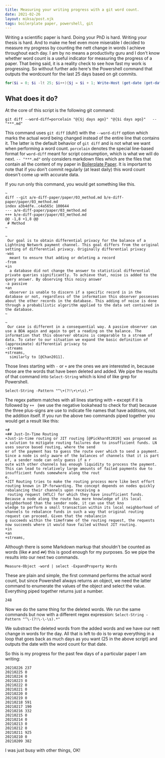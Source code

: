 ```yaml
---
title: Measuring your writing progress with a git word count.
date: 2021-02-26
layout: miksa/post.njk
tags: boilerplate paper, powershell, git
---
```


Writing a scientific paper is hard. Doing your PhD is hard. Writing your thesis is hard. And to make me feel even more miserable I decided to measure my progress by counting the nett change in words I achieve throughout each day.
I am by no means a productivity guru and I don't know whether word count is a useful indicator for measuring the progress of a paper. That being said, it is a reality check to see how fast my  work is progressing.
So without further ado here's the Powershell command that outputs the wordcount for the last 25 days based on git commits.

```powershell
for($i = 0; $i -lt 25; $i++){$j = $i + 1; Write-Host (get-date (get-date).addDays(-$i) -UFormat "%Y%m%d") ((git diff --word-diff=porcelain "@{$j days ago}" "@{$i days ago}"   -- "***.md"| Select-String -Pattern "^\+.*" | Measure-Object -word | select -ExpandProperty Words) - (git diff --word-diff=porcelain "@{$j days ago}" "@{$i days ago}"  -- "***.md"| Select-String -Pattern "^-.*" | Measure-Object -word | select -ExpandProperty Words)) }
```
<!-- more -->
## What does it do?

At the core of this script is the following git command:

```
git diff --word-diff=porcelain "@{$j days ago}" "@{$i days ago}"   -- "***.md"
```

This command uses `git diff` (duh!) with the `--word-diff` option which marks the actual word being changed instead of the entire line that contains it. The latter is the default behavior of `git diff` and is not what we want when performing a word count. `porcelain` denotes the special line-based format for `word-diff` meant for script consumption, which is what we will do next. `-- "***.md"` only considers markdown files which are the files that contain all the content of my paper in [Boilerplate Paper](https://github.com/neumannjs/boilerplate-paper). It is important to note that if you don't commit regularly (at least daily) this word count doesn't come up with accurate data.

If you run only this command, you would get something like this.

```
~
diff --git a/e-diff-paper/paper/03_method.md b/e-diff-paper/paper/03_method.md
index a3b4dfe..c4a565c 100644
--- a/e-diff-paper/paper/03_method.md
+++ b/e-diff-paper/paper/03_method.md
@@ -1,8 +1,8 @@
 # Method
~

~
 Our goal is to obtain differential privacy for the balance of a Lightning Network payment channel. This goal differs from the original setting of differential privacy. Originally differential privacy
-was
  meant to ensure that adding or deleting a record
-from
+in
  a database did not change the answer to statistical differential private queries significantly. To achieve that, noise is added to the query answer. By observing this noisy answer 
-a passive
+an
  observer is unable to discern if a specific record is in the database or not, regardless of the information this observer possesses about the other records in the database. This adding of noise is done through a probabilistic algorithm applied to the data set contained in the database.
~
 
~
 Our case is different in a consequential way. A passive observer can use a BDA again and again to get a reading on the balance. The information that this observer obtains is comparable to a stream of data. To cater to our situation we expand the basic definition of (approximate) differential privacy to 
-streams
+streams,
  similarly to [@Chan2011].
```

Those lines starting with `-` or `+` are the ones we are interested in, because those are the words that have been deleted and added. We pipe the results of that command into `Select-String` which is kind of like grep for Powershell.

```
Select-String -Pattern "^\+(?!\+\+\s).*"
```

The regex pattern matches with all lines starting with `+` except if it is followed by `++ ` (we use the negative lookahead to check for that) because the three plus-signs are use to indicate file names that have additions, not the addition itself. If you run the above two commands piped together you would get a result like this:

```
+#
+## Just-In-Time Routing
+Just-in-time routing or JIT routing [@Pickhardt2019] was proposed as a solution to mitigate routing failures due to insufficient funds. LN uses source based routing, where the send 
er of the payment has to guess the route over which to send a payment. Since a node is only aware of the balances of channels that it is part of, a sender node can only guess if a r
oute with other channels has enough liquidity to process the payment. This can lead to relatively large amounts of failed payments due to insufficient funds somewhere along the rout 
e.
+JIT Routing tries to make the routing process more like best effort routing known in IP-forwarding. The concept depends on nodes quickly rebalancing their channels upon receiving a
 routing request (HTLC) for which they have insufficient funds. Because a node along the route has more knowledge of its local neighborhood than the sender node, it can use that kno
wledge to perform a small transaction within its local neighborhood of channels to rebalance funds in such a way that original routing request can proceed. Given that the rebalancin 
g succeeds within the timeframe of the routing request, the requests now succeeds where it would have failed without JIT routing.
+in
+an
+streams,
```

Although there is some Markdown markup that shouldn't be counted as words (like `#` and `##`) this is good enough for my purposes. So we pipe the results into our next two commands.

```
Measure-Object -word | select -ExpandProperty Words
```

These are plain and simple, the first command performs the actual word count, but since Powershell always returns an object, we need the latter command to enumerate the values of the object and select the value. Everything piped together returns just a number.

```
248
```

Now we do the same thing for the deleted words. We run the same commands but now with a different regex expression: `Select-String -Pattern "^\-(?!\-\-\s).*"`

We substract the deleted words from the added words and we have our nett change in words for the day. All that is left to do is to wrap everything in a loop that goes back as much days as you want (25 in the above script) and outputs the date with the word count for that date.

So this is my progress for the past few days of a particular paper I am writing:

```
20210226 237
20210225 0
20210224 0
20210223 0
20210222 0
20210221 0
20210220 0
20210219 0
20210218 591
20210217 190
20210216 332
20210215 0
20210214 0
20210213 0
20210212 0
20210211 925
20210210 0
20210209 382
```

I was just busy with other things, OK!
